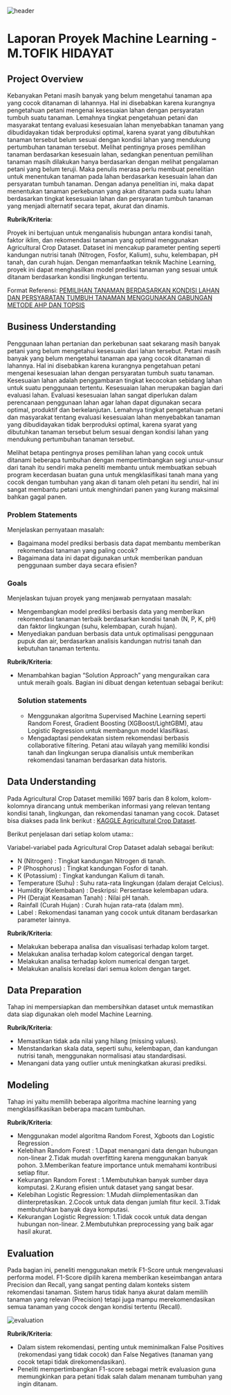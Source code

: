 ![header](../DBS_Proyek/img/petani.jpg)
# Laporan Proyek Machine Learning - M.TOFIK HIDAYAT

## Project Overview

Kebanyakan Petani masih banyak yang belum mengetahui tanaman apa yang cocok ditanaman di lahannya. Hal ini disebabkan karena kurangnya pengetahuan petani mengenai kesesuaian lahan dengan persyaratan tumbuh suatu tanaman. Lemahnya tingkat pengetahuan petani dan masyarakat tentang evaluasi kesesuaian lahan menyebabkan tanaman yang dibudidayakan tidak berproduksi optimal, karena syarat yang dibutuhkan tanaman tersebut belum sesuai dengan kondisi lahan yang mendukung pertumbuhan tanaman tersebut. Melihat pentingnya proses pemilihan tanaman berdasarkan kesesuain lahan, sedangkan penentuan pemilihan tanaman masih dilakukan hanya berdasarkan dengan melihat pengalaman petani yang belum teruji. Maka penulis merasa perlu membuat penelitian untuk menentukan tanaman pada lahan berdasarkan kesesuain lahan dan persyaratan tumbuh tanaman. Dengan adanya penelitian ini, maka dapat menentukan tanaman perkebunan yang akan ditanam pada suatu lahan berdasarkan tingkat kesesuaian lahan dan persyaratan tumbuh tanaman yang menjadi alternatif secara tepat, akurat dan dinamis.

**Rubrik/Kriteria**:

Proyek ini bertujuan untuk menganalisis hubungan antara kondisi tanah, faktor iklim, dan rekomendasi tanaman yang optimal menggunakan Agricultural Crop Dataset. Dataset ini mencakup parameter penting seperti kandungan nutrisi tanah (Nitrogen, Fosfor, Kalium), suhu, kelembapan, pH tanah, dan curah hujan. Dengan memanfaatkan teknik Machine Learning, proyek ini dapat menghasilkan model prediksi tanaman yang sesuai untuk ditanam berdasarkan kondisi lingkungan tertentu.
  
  Format Referensi: [PEMILIHAN TANAMAN BERDASARKAN KONDISI LAHAN DAN PERSYARATAN TUMBUH TANAMAN MENGGUNAKAN GABUNGAN METODE AHP DAN TOPSIS](https://jurnal.stmikroyal.ac.id/index.php/jurteksi/article/view/430) 

## Business Understanding

Penggunaan lahan pertanian dan perkebunan saat sekarang masih banyak petani yang belum mengetahui kesesuain dari lahan tersebut. Petani   masih banyak yang belum mengetahui tanaman  apa  yang  cocok ditanaman di lahannya. Hal ini disebabkan karena kurangnya pengetahuan petani mengenai kesesuaian lahan dengan persyaratan tumbuh suatu tanaman. Kesesuaian lahan adalah penggambaran tingkat kecocokan sebidang lahan untuk suatu penggunaan tertentu. Kesesuaian lahan merupakan bagian dari evaluasi lahan. Evaluasi kesesuaian lahan sangat diperlukan dalam  perencanaan penggunaan lahan agar lahan dapat digunakan secara optimal, produktif dan berkelanjutan. Lemahnya tingkat pengetahuan petani dan masyarakat tentang evaluasi kesesuaian lahan menyebabkan tanaman yang dibudidayakan tidak berproduksi optimal, karena syarat yang dibutuhkan tanaman tersebut belum sesuai dengan kondisi lahan yang mendukung pertumbuhan tanaman tersebut.

Melihat betapa pentingnya proses pemilihan lahan yang cocok untuk ditanami beberapa tumbuhan dengan mempertimbangkan segi unsur-unsur dari tanah itu sendiri maka peneliti membantu untuk membuatkan sebuah program kecerdasan buatan guna untuk mengklasifikasi tanah mana yang cocok dengan tumbuhan yang akan di tanam oleh petani itu sendiri, hal ini sangat membantu petani untuk menghindari panen yang kurang maksimal bahkan gagal panen.

### Problem Statements

Menjelaskan pernyataan masalah:
- Bagaimana model prediksi berbasis data dapat membantu memberikan rekomendasi tanaman yang paling cocok?
- Bagaimana data ini dapat digunakan untuk memberikan panduan penggunaan sumber daya secara efisien?

### Goals

Menjelaskan tujuan proyek yang menjawab pernyataan masalah:
- Mengembangkan model prediksi berbasis data yang memberikan rekomendasi tanaman terbaik berdasarkan kondisi tanah (N, P, K, pH) dan faktor lingkungan (suhu, kelembapan, curah hujan).
- Menyediakan panduan berbasis data untuk optimalisasi penggunaan pupuk dan air, berdasarkan analisis kandungan nutrisi tanah dan kebutuhan tanaman tertentu.

**Rubrik/Kriteria**:
- Menambahkan bagian “Solution Approach” yang menguraikan cara untuk meraih goals. Bagian ini dibuat dengan ketentuan sebagai berikut: 

    ### Solution statements
    - Menggunakan algoritma Supervised Machine Learning seperti Random Forest, Gradient Boosting (XGBoost/LightGBM), atau Logistic Regression untuk membangun model klasifikasi.
    - Mengadaptasi pendekatan sistem rekomendasi berbasis collaborative filtering. Petani atau wilayah yang memiliki kondisi tanah dan lingkungan serupa dianalisis untuk memberikan rekomendasi tanaman berdasarkan data historis.

## Data Understanding
Pada Agricultural Crop Dataset memiliki 1697 baris dan 8 kolom, kolom-kolomnya dirancang untuk memberikan informasi yang relevan tentang kondisi tanah, lingkungan, dan rekomendasi tanaman yang cocok. Dataset bisa diakses pada link berikut : [KAGGLE Agricultural Crop Dataset](https://www.kaggle.com/datasets/agriinnovate/agricultural-crop-dataset/data).

Berikut penjelasan dari setiap kolom utama::  

Variabel-variabel pada Agricultural Crop Dataset adalah sebagai berikut:
- N (Nitrogen) : Tingkat kandungan Nitrogen di tanah.
- P (Phosphorus) : Tingkat kandungan Fosfor di tanah.
- K (Potassium) : Tingkat kandungan Kalium di tanah.
- Temperature (Suhu) : Suhu rata-rata lingkungan (dalam derajat Celcius).
- Humidity (Kelembaban) : Deskripsi: Persentase kelembapan udara.
- PH (Derajat Keasaman Tanah) : Nilai pH tanah.
- Rainfall (Curah Hujan) :  Curah hujan rata-rata (dalam mm).
- Label : Rekomendasi tanaman yang cocok untuk ditanam berdasarkan parameter lainnya.

**Rubrik/Kriteria**:
- Melakukan beberapa analisa dan visualisasi terhadap kolom target.
- Melakukan analisa terhadap kolom categorical dengan target.
- Melakukan analisa terhadap kolom numerical dengan target.
- Melakukan analisis korelasi dari semua kolom dengan target.
## Data Preparation
Tahap ini mempersiapkan dan membersihkan dataset untuk memastikan data siap digunakan oleh model Machine Learning.

**Rubrik/Kriteria**: 
- Memastikan tidak ada nilai yang hilang (missing values).
- Menstandarkan skala data, seperti suhu, kelembapan, dan kandungan nutrisi tanah, menggunakan normalisasi atau standardisasi.
- Menangani data yang outlier untuk meningkatkan akurasi prediksi.
## Modeling
Tahap ini yaitu memilih beberapa algoritma machine learning yang mengklasifikasikan beberapa macam tumbuhan.

**Rubrik/Kriteria**: 
- Menggunakan model algoritma Random Forest, Xgboots dan Logistic Regression .
- Kelebihan Random Forest : 
    1.Dapat menangani data dengan hubungan non-linear
    2.Tidak mudah overfitting karena menggunakan banyak pohon.
    3.Memberikan feature importance untuk memahami kontribusi setiap fitur.
- Kekurangan Random Forest : 
    1.Membutuhkan banyak sumber daya komputasi.
    2.Kurang efisien untuk dataset yang sangat besar.
- Kelebihan Logistic Regression:
    1.Mudah diimplementasikan dan diinterpretasikan.
    2.Cocok untuk data dengan jumlah fitur kecil.
    3.Tidak membutuhkan banyak daya komputasi.
- Kekurangan Logistic Regression:
    1.Tidak cocok untuk data dengan hubungan non-linear.
    2.Membutuhkan preprocessing yang baik agar hasil akurat.

## Evaluation
Pada bagian ini, peneliti menggunakan metrik F1-Score untuk mengevaluasi performa model. F1-Score dipilih karena memberikan keseimbangan antara Precision dan Recall, yang sangat penting dalam konteks sistem rekomendasi tanaman. Sistem harus tidak hanya akurat dalam memilih tanaman yang relevan (Precision) tetapi juga mampu merekomendasikan semua tanaman yang cocok dengan kondisi tertentu (Recall).

![evaluation](../DBS_Proyek/img/Cv_matrik.png)

**Rubrik/Kriteria**: 
- Dalam sistem rekomendasi, penting untuk meminimalkan False Positives (rekomendasi yang tidak cocok) dan False Negatives (tanaman yang cocok tetapi tidak direkomendasikan).
- Peneliti mempertimbangkan F1-score sebagai metrik evaluasion guna memungkinkan para petani tidak salah dalam menanam tumbuhan yang ingin ditanam.

